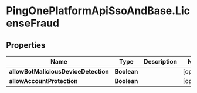 # PingOnePlatformApiSsoAndBase.LicenseFraud

## Properties

Name | Type | Description | Notes
------------ | ------------- | ------------- | -------------
**allowBotMaliciousDeviceDetection** | **Boolean** |  | [optional] 
**allowAccountProtection** | **Boolean** |  | [optional] 



